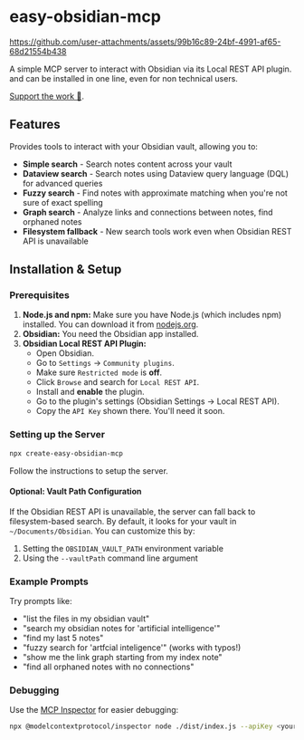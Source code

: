 # easy-obsidian-mcp

https://github.com/user-attachments/assets/99b16c89-24bf-4991-af65-68d21554b438

A simple MCP server to interact with Obsidian via its Local REST API plugin.
and can be installed in one line, even for non technical users.

[Support the work 🙏](https://store.louis030195.com/l/easy-obsidian-mcp?layout=profile).

## Features

Provides tools to interact with your Obsidian vault, allowing you to:

- **Simple search** - Search notes content across your vault
- **Dataview search** - Search notes using Dataview query language (DQL) for advanced queries
- **Fuzzy search** - Find notes with approximate matching when you're not sure of exact spelling
- **Graph search** - Analyze links and connections between notes, find orphaned notes
- **Filesystem fallback** - New search tools work even when Obsidian REST API is unavailable

## Installation & Setup

### Prerequisites

1.  **Node.js and npm:** Make sure you have Node.js (which includes npm) installed. You can download it from [nodejs.org](https://nodejs.org).
2.  **Obsidian:** You need the Obsidian app installed.
3.  **Obsidian Local REST API Plugin:**
    *   Open Obsidian.
    *   Go to `Settings` -> `Community plugins`.
    *   Make sure `Restricted mode` is **off**.
    *   Click `Browse` and search for `Local REST API`.
    *   Install and **enable** the plugin.
    *   Go to the plugin's settings (Obsidian Settings -> Local REST API).
    *   Copy the `API Key` shown there. You'll need it soon.

### Setting up the Server

```bash
npx create-easy-obsidian-mcp
```

Follow the instructions to setup the server.

#### Optional: Vault Path Configuration

If the Obsidian REST API is unavailable, the server can fall back to filesystem-based search. By default, it looks for your vault in `~/Documents/Obsidian`. You can customize this by:

1. Setting the `OBSIDIAN_VAULT_PATH` environment variable
2. Using the `--vaultPath` command line argument

### Example Prompts

Try prompts like:

- "list the files in my obsidian vault"
- "search my obsidian notes for 'artificial intelligence'"
- "find my last 5 notes"
- "fuzzy search for 'artfcial inteligence'" (works with typos!)
- "show me the link graph starting from my index note"
- "find all orphaned notes with no connections"

### Debugging

Use the [MCP Inspector](https://github.com/modelcontextprotocol/inspector) for easier debugging:

```bash
npx @modelcontextprotocol/inspector node ./dist/index.js --apiKey <your-api-key>
```

